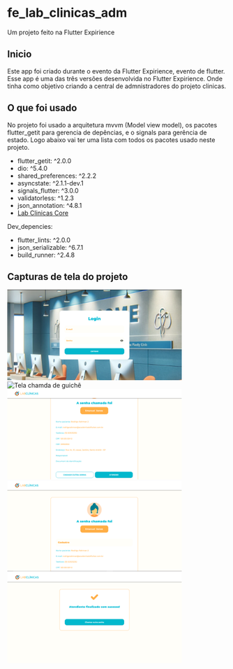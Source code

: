 # fe_lab_clinicas_adm

Um projeto feito na Flutter Expirience

## Inicio

Este app foi criado durante o evento da Flutter Expirience, evento de flutter. Esse app é uma das três versões desenvolvida no Flutter Expirience. Onde tinha como objetivo criando a central de admnistradores do projeto clinicas.

## O que foi usado
No projeto foi usado a arquitetura mvvm (Model view model), os pacotes flutter_getit para gerencia de depências, e o signals para gerência de estado. Logo abaixo vai ter uma lista com todos os pacotes usado neste projeto.

<div>
<ul>
  <li>flutter_getit: ^2.0.0</li>
  <li>dio: ^5.4.0</li>
  <li>shared_preferences: ^2.2.2</li>
  <li>asyncstate: ^2.1.1-dev.1</li>
  <li>signals_flutter: ^3.0.0</li>
  <li>validatorless: ^1.2.3</li>
  <li>json_annotation: ^4.8.1</li>
  <li><a href='https://github.com/emanuelxenos/lab_clinicas_core'>Lab Clinicas Core</a></li>
</ul>
Dev_depencies:
<ul>
  <li>flutter_lints: ^2.0.0</li>
  <li>json_serializable: ^6.7.1</li>
  <li>build_runner: ^2.4.8</li>
</ul>
</div>

## Capturas de tela  do projeto

<div>
<img src='screenscapture/login.png' width='400' title="tela de login"/>
<img src='screenscapture/chamda guichê.png' width='400' title="Tela chamda de guichê"/>
<img src='screenscapture/dados paciente.png' width='400' title="Tela com dados do paciente"/>
<img src='screenscapture/senha chamada.png' width='400' title="Tela com a senha que foi chamada"/>
<img src='screenscapture/finalizacao do atendimento.png' width='400' title="Tela final, com finalização do atendimento"/>
</div>